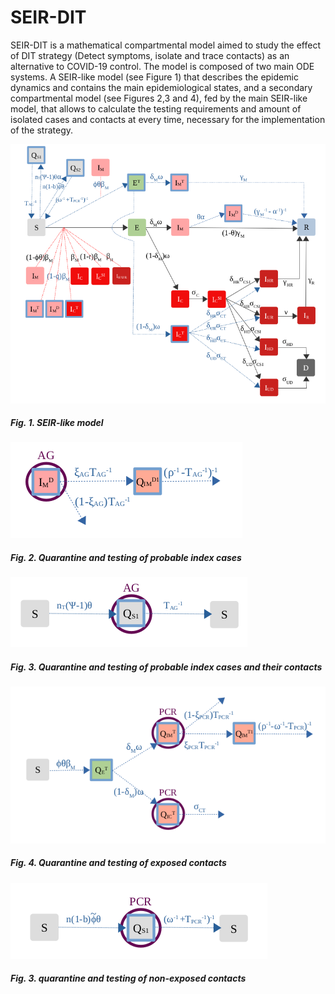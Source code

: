 # SEIR-DIT
SEIR-DIT is a mathematical compartmental model aimed to study the effect of DIT strategy (Detect symptoms, isolate and trace contacts) as an alternative to COVID-19 control.
The model is composed of two main ODE systems. A SEIR-like model (see Figure 1) that describes the epidemic dynamics and contains the main epidemiological states, and a secondary compartmental model (see Figures 2,3 and 4), fed by the main SEIR-like model, that allows to calculate the testing requirements and amount of isolated cases and contacts at every time, necessary for the implementation of the strategy. 

![Esquema](/img/SEIR-MODEL.png?raw=true)
##### Fig. 1. SEIR-like model

![Esquema](/img/Quarantine-Probable.png?raw=true)
##### Fig. 2. Quarantine and testing of probable index cases 

![Esquema](/img/Quarantine-SuspectedAndContacts.png?raw=true)
##### Fig. 3. Quarantine and testing of probable index cases and their contacts

![Esquema](/img/Quarantine-Exposed.png?raw=true)
##### Fig. 4. Quarantine and testing of exposed contacts 

![Esquema](/img/Quarantine-NonExposed.png?raw=true)
##### Fig. 3. quarantine and testing of non-exposed contacts 






